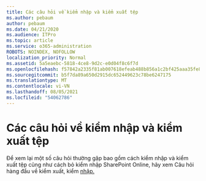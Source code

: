 ```yaml
---
title: Các câu hỏi về kiểm nhập và kiểm xuất tệp
ms.author: pebaum
author: pebaum
ms.date: 04/21/2020
ms.audience: ITPro
ms.topic: article
ms.service: o365-administration
ROBOTS: NOINDEX, NOFOLLOW
localization_priority: Normal
ms.assetid: 5a5eaebc-5818-4ce8-9d2c-e0d04f8c6f7d
ms.openlocfilehash: f57842a2335f81ab007618efeab488b856a1c2bf425aaa35fe8912dcece25c7e
ms.sourcegitcommit: b5f7da89a650d2915dc652449623c78be6247175
ms.translationtype: MT
ms.contentlocale: vi-VN
ms.lasthandoff: 08/05/2021
ms.locfileid: "54062786"
---
```

# <a name="questions-about-check-in-and-out-files"></a>Các câu hỏi về kiểm nhập và kiểm xuất tệp

Để xem lại một số câu hỏi thường gặp bao gồm cách kiểm nhập và kiểm xuất tệp cũng như cách bỏ kiểm nhập SharePoint Online, hãy xem Câu hỏi hàng đầu về kiểm xuất, kiểm [nhập.](https://go.microsoft.com/fwlink/?linkid=2018786)
  

